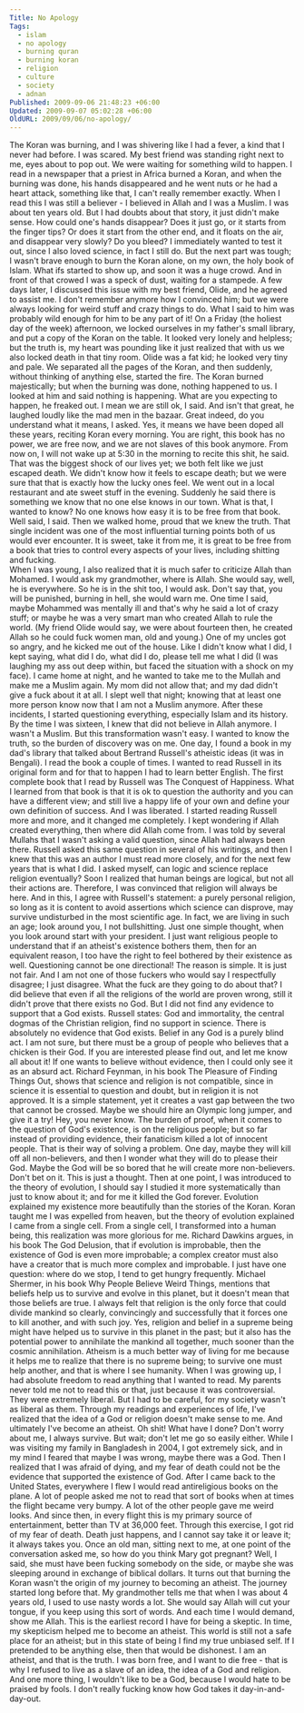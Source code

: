 ```yaml
---
Title: No Apology
Tags:
  - islam
  - no apology
  - burning quran
  - burning koran
  - religion
  - culture
  - society
  - adnan
Published: 2009-09-06 21:48:23 +06:00
Updated: 2009-09-07 05:02:28 +06:00
OldURL: 2009/09/06/no-apology/
---
```


The Koran was burning, and I was shivering like I had a fever, a kind that I never had before.  I was scared.  My best friend was standing right next to me, eyes about to pop out.  We were waiting for something wild to happen.  I read in a newspaper that a priest in Africa burned a Koran, and when the burning was done, his hands disappeared and he went nuts or he had a heart attack, something like that, I can't really remember exactly.  When I read this I was still a believer - I believed in Allah and I was a Muslim.  I was about ten years old.  But I had doubts about that story, it just didn't make sense.  How could one's hands disappear?  Does it just go, or it starts from the finger tips?  Or does it start from the other end, and it floats on the air, and disappear very slowly?  Do you bleed?  I immediately wanted to test it out, since I also loved science, in fact I still do.  But the next part was tough; I wasn't brave enough to burn the Koran alone, on my own, the holy book of Islam.  What ifs started to show up, and soon it was a huge crowd.  And in front of that crowed I was a speck of dust, waiting for a stampede.
A few days later, I discussed this issue with my best friend, Olide, and he agreed to assist me.  I don't remember anymore how I convinced him; but we were always looking for weird stuff and crazy things to do.  What I said to him was probably wild enough for him to be any part of it!  On a Friday (the holiest day of the week) afternoon, we locked ourselves in my father's small library, and put a copy of the Koran on the table.  It looked very lonely and helpless; but the truth is, my heart was pounding like it just realized that with us we also locked death in that tiny room.  Olide was a fat kid; he looked very tiny and pale.  We separated all the pages of the Koran, and then suddenly, without thinking of anything else, started the fire.  The Koran burned majestically; but when the burning was done, nothing happened to us.  I looked at him and said nothing is happening.  What are you expecting to happen, he freaked out.  I mean we are still ok, I said.  And isn't that great, he laughed loudly like the mad men in the bazaar.  Great indeed, do you understand what it means, I asked.  Yes, it means we have been doped all these years, reciting Koran every morning.  You are right, this book has no power, we are free now, and we are not slaves of this book anymore.  From now on, I will not wake up at 5:30 in the morning to recite this shit, he said.  That was the biggest shock of our lives yet; we both felt like we just escaped death.  We didn't know how it feels to escape death; but we were sure that that is exactly how the lucky ones feel.  We went out in a local restaurant and ate sweet stuff in the evening.  Suddenly he said there is something we know that no one else knows in our town.  What is that, I wanted to know?  No one knows how easy it is to be free from that book.  Well said, I said.  Then we walked home, proud that we knew the truth.  That single incident was one of the most influential turning points both of us would ever encounter.  It is sweet, take it from me, it is great to be free from a book that tries to control every aspects of your lives, including shitting and fucking.  
	When I was young, I also realized that it is much safer to criticize Allah than Mohamed.  I would ask my grandmother, where is Allah.  She would say, well, he is everywhere.  So he is in the shit too, I would ask.  Don't say that, you will be punished, burning in hell, she would warn me.  One time I said, maybe Mohammed was mentally ill and that's why he said a lot of crazy stuff; or maybe he was a very smart man who created Allah to rule the world.  (My friend Olide would say, we were about fourteen then, he created Allah so he could fuck women man, old and young.)  One of my uncles got so angry, and he kicked me out of the house.  Like I didn't know what I did, I kept saying, what did I do, what did I do, please tell me what I did (I was laughing my ass out deep within, but faced the situation with a shock on my face).  I came home at night, and he wanted to take me to the Mullah and make me a Muslim again.  My mom did not allow that; and my dad didn't give a fuck about it at all.  I slept well that night; knowing that at least one more person know now that I am not a Muslim anymore.
	After these incidents, I started questioning everything, especially Islam and its history.  By the time I was sixteen, I knew that did not believe in Allah anymore.  I wasn't a Muslim.  But this transformation wasn't easy.  I wanted to know the truth, so the burden of discovery was on me.  One day, I found a book in my dad's library that talked about Bertrand Russell's atheistic ideas (it was in Bengali).  I read the book a couple of times.  I wanted to read Russell in its original form and for that to happen I had to learn better English.  The first complete book that I read by Russell was The Conquest of Happiness.  What I learned from that book is that it is ok to question the authority and you can have a different view; and still live a happy life of your own and define your own definition of success.  And I was liberated.  I started reading Russell more and more, and it changed me completely.  I kept wondering if Allah created everything, then where did Allah come from.  I was told by several Mullahs that I wasn't asking a valid question, since Allah had always been there.  Russell asked this same question in several of his writings, and then I knew that this was an author I must read more closely, and for the next few years that is what I did.
I asked myself, can logic and science replace religion eventually?  Soon I realized that human beings are logical, but not all their actions are.  Therefore, I was convinced that religion will always be here.  And in this, I agree with Russell's statement: a purely personal religion, so long as it is content to avoid assertions which science can disprove, may survive undisturbed in the most scientific age.  In fact, we are living in such an age; look around you, I not bullshitting.  Just one simple thought, when you look around start with your president.  I just want religious people to understand that if an atheist's existence bothers them, then for an equivalent reason, I too have the right to feel bothered by their existence as well.  Questioning cannot be one directional!  The reason is simple.  It is just not fair.  And I am not one of those fuckers who would say I respectfully disagree; I just disagree.  What the fuck are they going to do about that?
I did believe that even if all the religions of the world are proven wrong, still it didn't prove that there exists no God.  But I did not find any evidence to support that a God exists. Russell states: God and immortality, the central dogmas of the Christian religion, find no support in science.  There is absolutely no evidence that God exists.  Belief in any God is a purely blind act.  I am not sure, but there must be a group of people who believes that a chicken is their God.  If you are interested please find out, and let me know all about it!  If one wants to believe without evidence, then I could only see it as an absurd act.  Richard Feynman, in his book The Pleasure of Finding Things Out, shows that science and religion is not compatible, since in science it is essential to question and doubt, but in religion it is not approved.  It is a simple statement, yet it creates a vast gap between the two that cannot be crossed.  Maybe we should hire an Olympic long jumper, and give it a try!  Hey, you never know.  The burden of proof, when it comes to the question of God's existence, is on the religious people; but so far instead of providing evidence, their fanaticism killed a lot of innocent people.  That is their way of solving a problem.  One day, maybe they will kill off all non-believers, and then I wonder what they will do to please their God.  Maybe the God will be so bored that he will create more non-believers.  Don't bet on it.  This is just a thought.
Then at one point, I was introduced to the theory of evolution, I should say I studied it more systematically than just to know about it; and for me it killed the God forever.  Evolution explained my existence more beautifully than the stories of the Koran.  Koran taught me I was expelled from heaven, but the theory of evolution explained I came from a single cell.  From a single cell, I transformed into a human being, this realization was more glorious for me. Richard Dawkins argues, in his book The God Delusion, that if evolution is improbable, then the existence of God is even more improbable; a complex creator must also have a creator that is much more complex and improbable.  I just have one question: where do we stop, I tend to get hungry frequently.  Michael Shermer, in his book Why People Believe Weird Things, mentions that beliefs help us to survive and evolve in this planet, but it doesn't mean that those beliefs are true.  I always felt that religion is the only force that could divide mankind so clearly, convincingly and successfully that it forces one to kill another, and with such joy.  Yes, religion and belief in a supreme being might have helped us to survive in this planet in the past; but it also has the potential power to annihilate the mankind all together, much sooner than the cosmic annihilation.  Atheism is a much better way of living for me because it helps me to realize that there is no supreme being; to survive one must help another, and that is where I see humanity.
When I was growing up, I had absolute freedom to read anything that I wanted to read.  My parents never told me not to read this or that, just because it was controversial.  They were extremely liberal.  But I had to be careful, for my society wasn't as liberal as them.  Through my readings and experiences of life, I've realized that the idea of a God or religion doesn't make sense to me.  And ultimately I've become an atheist.  Oh shit! What have I done?  Don't worry about me, I always survive.
	But wait; don't let me go so easily either.  While I was visiting my family in Bangladesh in 2004, I got extremely sick, and in my mind I feared that maybe I was wrong, maybe there was a God.  Then I realized that I was afraid of dying, and my fear of death could not be the evidence that supported the existence of God.  After I came back to the United States, everywhere I flew I would read antireligious books on the plane.  A lot of people asked me not to read that sort of books when at times the flight became very bumpy.  A lot of the other people gave me weird looks.  And since then, in every flight this is my primary source of entertainment, better than TV at 36,000 feet.  Through this exercise, I got rid of my fear of death.  Death just happens, and I cannot say take it or leave it; it always takes you.  Once an old man, sitting next to me, at one point of the conversation asked me, so how do you think Mary got pregnant?  Well, I said, she must have been fucking somebody on the side, or maybe she was sleeping around in exchange of biblical dollars.
It turns out that burning the Koran wasn't the origin of my journey to becoming an atheist.  The journey started long before that.  My grandmother tells me that when I was about 4 years old, I used to use nasty words a lot.  She would say Allah will cut your tongue, if you keep using this sort of words.  And each time I would demand, show me Allah.  This is the earliest record I have for being a skeptic.  In time, my skepticism helped me to become an atheist.  This world is still not a safe place for an atheist; but in this state of being I find my true unbiased self.  If I pretended to be anything else, then that would be dishonest. I am an atheist, and that is the truth.  I was born free, and I want to die free - that is why I refused to live as a slave of an idea, the idea of a God and religion.  And one more thing, I wouldn't like to be a God, because I would hate to be praised by fools.  I don't really fucking know how God takes it day-in-and-day-out.

